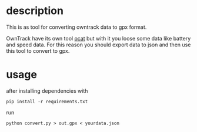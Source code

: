 # description
This is as tool for converting owntrack data to gpx format.

OwnTrack have its own tool [ocat](https://twitter.com/owntracks/status/656918483431772160) but with it you loose some data like battery and speed data. For this reason you should export data to json and then use this tool to convert to gpx.

# usage
after installing dependencies with 
```
pip install -r requirements.txt
```
run 
```
python convert.py > out.gpx < yourdata.json